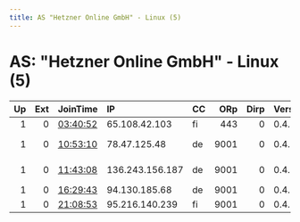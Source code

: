 ```yaml
---
title: AS "Hetzner Online GmbH" - Linux (5)
---
```


# AS: "Hetzner Online GmbH" - Linux (5)

|   Up |   Ext | JoinTime                                                                                              | IP              | CC   |   ORp |   Dirp | Version   | Contact                     | Nickname        |   eFamMembers |
|-----:|------:|:------------------------------------------------------------------------------------------------------|:----------------|:-----|------:|-------:|:----------|:----------------------------|:----------------|--------------:|
|    1 |     0 | [03:40:52](https://nusenu.github.io/OrNetStats/w/relay/FFBBBA7F1C73B07A80F5AF759A2AEF481F143896.html) | 65.108.42.103   | fi   |   443 |      0 | 0.4.6.8   | relay316 at protonmail do   | BlazingMonolith |             1 |
|    1 |     0 | [10:53:10](https://nusenu.github.io/OrNetStats/w/relay/39AAFBBCA1DC835E9625012AC382965606285E43.html) | 78.47.125.48    | de   |  9001 |      0 | 0.4.6.9   | tor-operator@your-emailad   | crypt0Dude02    |             1 |
|    1 |     0 | [11:43:08](https://nusenu.github.io/OrNetStats/w/relay/95F22D7782D6E5B7BCCB4EF05143B5058445D54F.html) | 136.243.156.187 | de   |  9001 |      0 | 0.4.6.9   | tor-operator@your-emailad   | crypt0Dude01    |             1 |
|    1 |     0 | [16:29:43](https://nusenu.github.io/OrNetStats/w/relay/A9E43431EF473BEEF0EEC98DBDDD1B8C3E3FB071.html) | 94.130.185.68   | de   |  9001 |      0 | 0.4.5.10  | Thias &lt;m DOT buechner AT | torthias        |             2 |
|    1 |     0 | [21:08:53](https://nusenu.github.io/OrNetStats/w/relay/C7E9F82A24A5BF04625FAE6A4F4B0C5A7F441BDD.html) | 95.216.140.239  | fi   |  9001 |      0 | 0.4.6.8   | osamabinerror@protonmail.   | OsamaBinError   |             1 |
